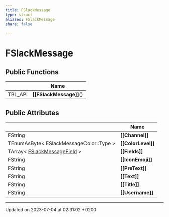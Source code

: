 ```yaml
---
title: FSlackMessage
type: struct
aliases: FSlackMessage
share: false

---
```


# FSlackMessage





## Public Functions

|                | Name           |
| -------------- | -------------- |
| TBL_API | **[[FSlackMessage]]**() |

## Public Attributes

|                | Name           |
| -------------- | -------------- |
| FString | **[[Channel]]**  |
| TEnumAsByte< ESlackMessageColor::Type > | **[[ColorLevel]]**  |
| TArray< [FSlackMessageField](/docs/SDK/Source/Classes/structFSlackMessageField.md) > | **[[Fields]]**  |
| FString | **[[IconEmoji]]**  |
| FString | **[[PreText]]**  |
| FString | **[[Text]]**  |
| FString | **[[Title]]**  |
| FString | **[[Username]]**  |

-------------------------------

Updated on 2023-07-04 at 02:31:02 +0200